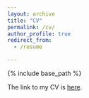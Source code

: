 ```yaml
---
layout: archive
title: "CV"
permalink: /cv/
author_profile: true
redirect_from:
  - /resume

---
```


{% include base_path %}

The link to my CV is [here](https://drive.google.com/file/d/1Jmnor9yykffsovv2lbW69sSpm5HPc_Kp/view?usp=sharing). 
